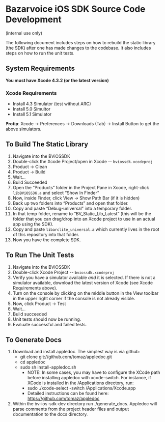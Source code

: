 Bazarvoice iOS SDK Source Code Development 
=

(internal use only)


The following document includes steps on how to rebuild the static library (the SDK) after one has made changes to the codebase.  It also includes steps on how to run the unit tests.

System Requirements
-

**You must have Xcode 4.3.2 (or the latest version)**

### Xcode Requirements

- Install 4.3 Simulator (test without ARC)
- Install 5.0 Simultor
- Install 5.1 Simulator 

**Protip**: Xcode -> Preferences -> Downloads (Tab) -> Install Button
to get the above simulators.

To Build The Static Library
-

1. Navigate into the BViOSSDK
2. Double-click the Xcode Project/open in Xcode -- ```bviossdk.xcodeproj```
3. Product -> Clean
4. Product -> Build
5. Wait...
6. Build Succeeded
7. Open the “Products” folder in the Project Pane in Xcode, right-click ```libBViOSSDK.a``` and select “Show In Finder”
8. Now, inside Finder, click View -> Show Path Bar (if it is hidden)
9. Back up two folders into “Products” and open that folder.
10. Copy and paste “Debug-universal” into a temporary folder.
11. In that temp folder, rename to “BV_Static_Lib_Latest” (this will be the folder that you can drag/drop into an Xcode project to use in an actual app using the SDK).
12. Copy and paste ```libarclite_universal.a``` which currently lives in the root of this repository into that folder.
13. Now you have the complete SDK.


To Run The Unit Tests
--

1. Navigate into the BViOSSDK
2. Double-click Xcode Project -- ```bviossdk.xcodeproj```
3. Verify you have a simulator available _and_ it is selected.  If there is not a simulator available, download the latest version of Xcode (see Xcode Requirements above).
4. Turn on the console by clicking on the middle button in the View toolbar in the upper right corner if the console is not already visible.
5. Now, click Product -> Test
6. Wait...
7. Build succeeded
8. Unit tests should now be running.
9. Evaluate successful and failed tests.


To Generate Docs
--

1. Download and install appledoc.  The simplest way is via github:
	- git clone git://github.com/tomaz/appledoc.git
	- cd appledoc
	- sudo sh install-appledoc.sh 
		- NOTE: In some cases, you may have to configure the XCode path before installing appledoc with xcode-switch.  For instance, if XCode is installed in the /Applications directory, run:
		- sudo ./xcode-select -switch /Applications/Xcode.app 
		- Detailed instructions can be found here: https://github.com/tomaz/appledoc
2. Within the bv-ios-sdk-dev directory run ./generate_docs.  Appledoc will parse comments from the project header files and output documentation to the docs directory.
